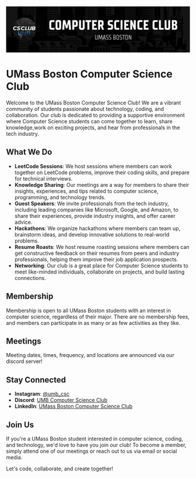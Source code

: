 ![Computer Science Club Banner](https://github.com/UMB-CS-Club/.github/raw/main/banner.png)

# UMass Boston Computer Science Club

Welcome to the UMass Boston Computer Science Club! We are a vibrant community of students passionate about technology, coding, and collaboration. Our club is dedicated to providing a supportive environment where Computer Science students can come together to learn, share knowledge,work on exciting projects, and hear from professionals in the tech industry.

## What We Do

- **LeetCode Sessions**: We host sessions where members can work together on LeetCode problems, improve their coding skills, and prepare for technical interviews.
- **Knowledge Sharing**: Our meetings are a way for members to share their insights, experiences, and tips related to computer science, programming, and technology trends.
- **Guest Speakers**: We invite professionals from the tech industry, including leading companies like Microsoft, Google, and Amazon, to share their experiences, provide industry insights, and offer career advice.
- **Hackathons**: We organize hackathons where members can team up, brainstorm ideas, and develop innovative solutions to real-world problems.
- **Resume Roasts**: We host resume roasting sessions where members can get constructive feedback on their resumes from peers and industry professionals, helping them improve their job application prospects.
- **Networking**: Our club is a great place for Computer Science students to meet like-minded individuals, collaborate on projects, and build lasting connections.

## Membership

Membership is open to all UMass Boston students with an interest in computer science, regardless of their major. There are no membership fees, and members can participate in as many or as few activities as they like.

## Meetings

Meeting dates, times, frequency, and locations are announced via our discord server!

## Stay Connected

- **Instagram**: [@umb_csc](https://www.instagram.com/umb_csc/)
- **Discord**: [UMB Computer Science Club](https://discord.gg/wtE5FpeezZ)
- **LinkedIn**: [UMass Boston Computer Science Club](https://www.linkedin.com/company/umass-boston-computer-science-club/)

## Join Us

If you're a UMass Boston student interested in computer science, coding, and technology, we'd love to have you join our club! To become a member, simply attend one of our meetings or reach out to us via email or social media.

Let's code, collaborate, and create together!